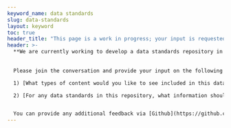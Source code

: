 ```yaml
---
keyword_name: data standards
slug: data-standards
layout: keyword
toc: true
header_title: "This page is a work in progress; your input is requested!"
header: >-
  **We are currently working to develop a data standards repository in response to [Action 20 of the Federal Data Strategy](https://strategy.data.gov/action-plan/#action-20-develop-a-data-standards-repository), which calls for a data standards repository to accelerate the creation and adoption of data standards across agencies.**  
  
  
  Please join the conversation and provide your input on the following two questions:  

  1) [What types of content would you like to see included in this data standards repository?](https://github.com/GSA/resources.data.gov/issues/157)  

  2) [For any data standards in this repository, what information should be included?](https://github.com/GSA/resources.data.gov/issues/158)  


  You can provide any additional feedback via [Github](https://github.com/GSA/resources.data.gov/issues) or by emailing [datagov@gsa.gov](mailto:datagov@gsa.gov)
---
```

